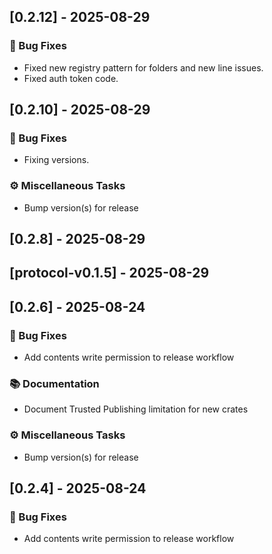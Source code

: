 ## [0.2.12] - 2025-08-29

### 🐛 Bug Fixes

- Fixed new registry pattern for folders and new line issues.
- Fixed auth token code.

## [0.2.10] - 2025-08-29

### 🐛 Bug Fixes

- Fixing versions.

### ⚙️ Miscellaneous Tasks

- Bump version(s) for release

## [0.2.8] - 2025-08-29

## [protocol-v0.1.5] - 2025-08-29

## [0.2.6] - 2025-08-24

### 🐛 Bug Fixes

- Add contents write permission to release workflow

### 📚 Documentation

- Document Trusted Publishing limitation for new crates

### ⚙️ Miscellaneous Tasks

- Bump version(s) for release

## [0.2.4] - 2025-08-24

### 🐛 Bug Fixes

- Add contents write permission to release workflow

